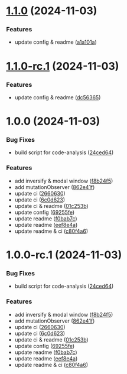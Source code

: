 # [1.1.0](https://github.com/yanyunchangfeng/webpack-electron-react-template/compare/v1.0.0...v1.1.0) (2024-11-03)

### Features

- update config & readme ([a1a101a](https://github.com/yanyunchangfeng/webpack-electron-react-template/commit/a1a101ac9fcf0c6c8e3d2fbff403b9c4a95e6c79))

# [1.1.0-rc.1](https://github.com/yanyunchangfeng/webpack-electron-react-template/compare/v1.0.0...v1.1.0-rc.1) (2024-11-03)

### Features

- update config & readme ([dc56365](https://github.com/yanyunchangfeng/webpack-electron-react-template/commit/dc56365f111f7e5ef98b8647613206111ca283b1))

# 1.0.0 (2024-11-03)

### Bug Fixes

- build script for code-analysis ([24ced64](https://github.com/yanyunchangfeng/webpack-electron-react-template/commit/24ced64fe13fd6ae841ca5720fd5ccb8b2b862f7))

### Features

- add inversify & modal window ([f8b24f5](https://github.com/yanyunchangfeng/webpack-electron-react-template/commit/f8b24f5289a3b25c560ccddd84cecb37acf798d4))
- add mutationObserver ([862e41f](https://github.com/yanyunchangfeng/webpack-electron-react-template/commit/862e41f2c49af018f80511bdd02719a42351fad7))
- update ci ([2660630](https://github.com/yanyunchangfeng/webpack-electron-react-template/commit/26606308111b3be26f3c0f4b9cfb33f6a20315b0))
- update ci ([6c0d623](https://github.com/yanyunchangfeng/webpack-electron-react-template/commit/6c0d623fc87a7284c9b97497b58073c08a7acf2b))
- update ci & readme ([01c253b](https://github.com/yanyunchangfeng/webpack-electron-react-template/commit/01c253b11dbd09c4c84f86b4bc9d51bf2ea8578d))
- update config ([69255fe](https://github.com/yanyunchangfeng/webpack-electron-react-template/commit/69255fe1dac2de691afb143a6cffc68170855209))
- update readme ([f0bab7c](https://github.com/yanyunchangfeng/webpack-electron-react-template/commit/f0bab7c2ad8868c9f63aceb467baa06a05e2a465))
- update readme ([eef8e4a](https://github.com/yanyunchangfeng/webpack-electron-react-template/commit/eef8e4ae58fcaeb085b9a53dad3dde7fa1556b88))
- update readme & ci ([c80f4a6](https://github.com/yanyunchangfeng/webpack-electron-react-template/commit/c80f4a683727b4cc357715fc0b560a0c55247f1e))

# 1.0.0-rc.1 (2024-11-03)

### Bug Fixes

- build script for code-analysis ([24ced64](https://github.com/yanyunchangfeng/webpack-electron-react-template/commit/24ced64fe13fd6ae841ca5720fd5ccb8b2b862f7))

### Features

- add inversify & modal window ([f8b24f5](https://github.com/yanyunchangfeng/webpack-electron-react-template/commit/f8b24f5289a3b25c560ccddd84cecb37acf798d4))
- add mutationObserver ([862e41f](https://github.com/yanyunchangfeng/webpack-electron-react-template/commit/862e41f2c49af018f80511bdd02719a42351fad7))
- update ci ([2660630](https://github.com/yanyunchangfeng/webpack-electron-react-template/commit/26606308111b3be26f3c0f4b9cfb33f6a20315b0))
- update ci ([6c0d623](https://github.com/yanyunchangfeng/webpack-electron-react-template/commit/6c0d623fc87a7284c9b97497b58073c08a7acf2b))
- update ci & readme ([01c253b](https://github.com/yanyunchangfeng/webpack-electron-react-template/commit/01c253b11dbd09c4c84f86b4bc9d51bf2ea8578d))
- update config ([69255fe](https://github.com/yanyunchangfeng/webpack-electron-react-template/commit/69255fe1dac2de691afb143a6cffc68170855209))
- update readme ([f0bab7c](https://github.com/yanyunchangfeng/webpack-electron-react-template/commit/f0bab7c2ad8868c9f63aceb467baa06a05e2a465))
- update readme ([eef8e4a](https://github.com/yanyunchangfeng/webpack-electron-react-template/commit/eef8e4ae58fcaeb085b9a53dad3dde7fa1556b88))
- update readme & ci ([c80f4a6](https://github.com/yanyunchangfeng/webpack-electron-react-template/commit/c80f4a683727b4cc357715fc0b560a0c55247f1e))
